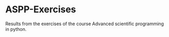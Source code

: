 # ASPP-Exercises
Results from the exercises of the course Advanced scientific programming in python.

